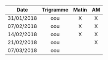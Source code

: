 |Date | Trigramme | Matin  | AM  |
|-----|:---------:|:------:|:---:|
| 31/01/2018 | oou |   X   |  X  |
| 07/02/2018 | oou |   X   |  X  |
| 14/02/2018 | oou |   X   |  X  |
| 21/02/2018 | oou |       |  X  |
| 07/03/2018 | oou |       |     |
